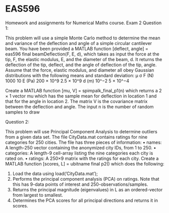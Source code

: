 # EAS596

Homework and assignments for Numerical Maths course.
 Exam 2
 Question 1:
 
 This problem will use a simple Monte Carlo method to determine the mean and variance of the
deflection and angle of a simple circular cantilever beam.
You have been provided a MATLAB function [deflect, angle] =
eas596 final beamDeflection(F, E, d), which takes as input the force at the tip, F, the elastic
modulus, E, and the diameter of the beam, d. It returns the deflection of the tip, deflect, and
the angle of deflection of the tip, angle.
Assume that the force, elastic modulus, and diameter all obey Gaussian distributions with the
following means and standard deviation:
         μ               σ
F (N)    1000            10
E (Pa)   200 × 10^9      2.5 × 10^9
d (m)    10^−2           5 × 10^−4

Create a MATLAB function [mu, V] = spimpalk_final_p1(n) which returns a 2 × 1 vector mu
which has the sample mean for deflection in location 1 and that for the angle in location 2. The
matrix V is the covariance matrix between the deflection and angle. The input n is the number of
random samples to draw

Question 2: 

This problem will use Principal Component Analysis to determine outliers from a given data set.
The file CityData.mat contains ratings for nine categories for 250 cities. The file has three pieces
of information:
• names: A length-250 vector containing the anonymized city IDs, from 1 to 250.
• categories: A length-9 cell-array listing the nine categories each city is rated on.
• ratings: A 250×9 matrix with the ratings for each city.
Create a MATLAB function [scores, L] = ubitname final p2() which does the following:
1. Load the data using load(’CityData.mat’);
2. Performs the principal component analysis (PCA) on ratings. Note that this has 9-data
points of interest and 250-observations/samples.
3. Returns the principal magnitude (eigenvalues) in L as an ordered-vector from largest to
smallest.
4. Determines the PCA scores for all principal directions and returns it in scores.
